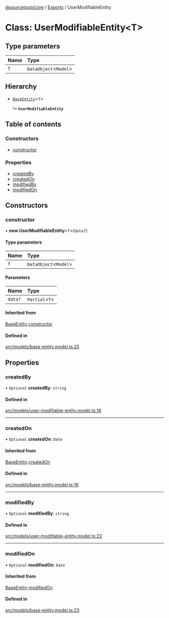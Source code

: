 [@sourceloop/core](../README.md) / [Exports](../modules.md) / UserModifiableEntity

# Class: UserModifiableEntity<T\>

## Type parameters

| Name | Type |
| :------ | :------ |
| `T` | `DataObject`<`Model`\> |

## Hierarchy

- [`BaseEntity`](BaseEntity.md)<`T`\>

  ↳ **`UserModifiableEntity`**

## Table of contents

### Constructors

- [constructor](UserModifiableEntity.md#constructor)

### Properties

- [createdBy](UserModifiableEntity.md#createdby)
- [createdOn](UserModifiableEntity.md#createdon)
- [modifiedBy](UserModifiableEntity.md#modifiedby)
- [modifiedOn](UserModifiableEntity.md#modifiedon)

## Constructors

### constructor

• **new UserModifiableEntity**<`T`\>(`data?`)

#### Type parameters

| Name | Type |
| :------ | :------ |
| `T` | `DataObject`<`Model`\> |

#### Parameters

| Name | Type |
| :------ | :------ |
| `data?` | `Partial`<`T`\> |

#### Inherited from

[BaseEntity](BaseEntity.md).[constructor](BaseEntity.md#constructor)

#### Defined in

[src/models/base-entity.model.ts:25](https://github.com/sourcefuse/loopback4-microservice-catalog/blob/d35fdb3f0/packages/core/src/models/base-entity.model.ts#L25)

## Properties

### createdBy

• `Optional` **createdBy**: `string`

#### Defined in

[src/models/user-modifiable-entity.model.ts:16](https://github.com/sourcefuse/loopback4-microservice-catalog/blob/d35fdb3f0/packages/core/src/models/user-modifiable-entity.model.ts#L16)

___

### createdOn

• `Optional` **createdOn**: `Date`

#### Inherited from

[BaseEntity](BaseEntity.md).[createdOn](BaseEntity.md#createdon)

#### Defined in

[src/models/base-entity.model.ts:16](https://github.com/sourcefuse/loopback4-microservice-catalog/blob/d35fdb3f0/packages/core/src/models/base-entity.model.ts#L16)

___

### modifiedBy

• `Optional` **modifiedBy**: `string`

#### Defined in

[src/models/user-modifiable-entity.model.ts:22](https://github.com/sourcefuse/loopback4-microservice-catalog/blob/d35fdb3f0/packages/core/src/models/user-modifiable-entity.model.ts#L22)

___

### modifiedOn

• `Optional` **modifiedOn**: `Date`

#### Inherited from

[BaseEntity](BaseEntity.md).[modifiedOn](BaseEntity.md#modifiedon)

#### Defined in

[src/models/base-entity.model.ts:23](https://github.com/sourcefuse/loopback4-microservice-catalog/blob/d35fdb3f0/packages/core/src/models/base-entity.model.ts#L23)
